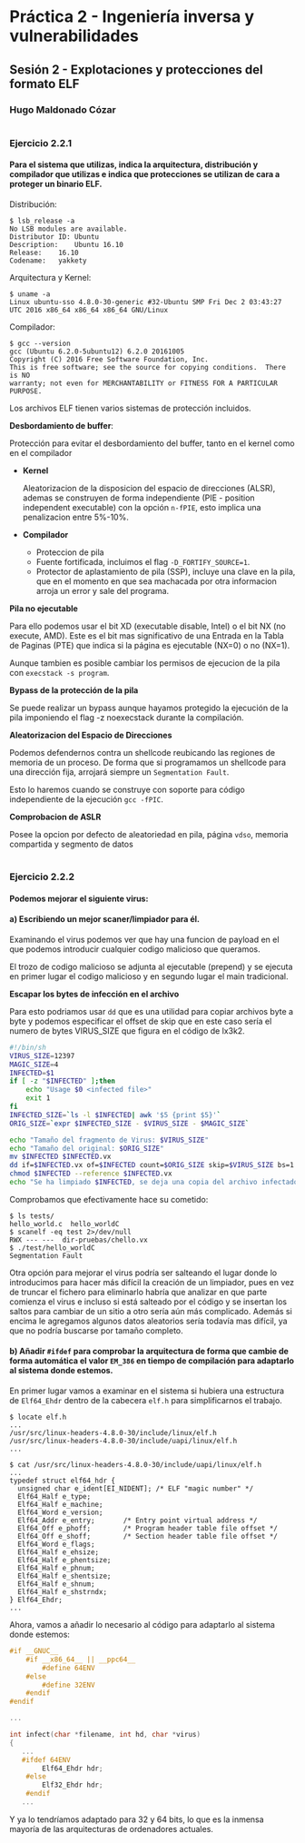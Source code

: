 # Práctica 2 - Ingeniería inversa y vulnerabilidades


## Sesión 2 - Explotaciones y protecciones del formato ELF

### **Hugo Maldonado Cózar**
# <a></a>

### **Ejercicio 2.2.1**
#### Para el sistema que utilizas, indica la arquitectura, distribución y compilador que utilizas e indica que protecciones se utilizan de cara a proteger un binario ELF.

Distribución:

```
$ lsb_release -a
No LSB modules are available.
Distributor ID:	Ubuntu
Description:	Ubuntu 16.10
Release:	16.10
Codename:	yakkety
```

Arquitectura y Kernel:

```
$ uname -a
Linux ubuntu-sso 4.8.0-30-generic #32-Ubuntu SMP Fri Dec 2 03:43:27 UTC 2016 x86_64 x86_64 x86_64 GNU/Linux
```

Compilador:

```
$ gcc --version
gcc (Ubuntu 6.2.0-5ubuntu12) 6.2.0 20161005
Copyright (C) 2016 Free Software Foundation, Inc.
This is free software; see the source for copying conditions.  There is NO
warranty; not even for MERCHANTABILITY or FITNESS FOR A PARTICULAR PURPOSE.
```

Los archivos ELF tienen varios sistemas de protección incluidos.

**Desbordamiento de buffer**:

Protección para evitar el desbordamiento del buffer, tanto en el kernel como en el compilador

- **Kernel**
	
	Aleatorizacion de la disposicion del espacio de direcciones (ALSR), ademas se construyen de forma independiente (PIE - position independent executable) con la opción `n-fPIE`, esto implica una penalizacion entre 5%-10%.

- **Compilador**

	- Proteccion de pila
	- Fuente fortificada, incluimos el flag `-D_FORTIFY_SOURCE=1`.
	- Protector de aplastamiento de pila (SSP), incluye una clave en la pila, que en el momento en que sea machacada por otra informacion arroja un error y sale del programa.

**Pila no ejecutable**

Para ello podemos usar el bit XD (executable disable, Intel) o el bit NX (no execute, AMD). Este es el bit mas significativo de una Entrada en la Tabla de Paginas (PTE) que indica si la página es ejecutable (NX=0) o no (NX=1).

Aunque tambien es posible cambiar los permisos de ejecucion de la pila con `execstack -s program`.

**Bypass de la protección de la pila**

Se puede realizar un bypass aunque hayamos protegido la ejecución de la pila imponiendo el flag -z noexecstack durante la compilación.

**Aleatorizacion del Espacio de Direcciones**

Podemos defendernos contra un shellcode reubicando las regiones de memoria de un proceso. De forma que si programamos un shellcode para una dirección fija, arrojará siempre un `Segmentation Fault`.

Esto lo haremos cuando se construye con soporte para código independiente de la ejecución `gcc -fPIC`.

**Comprobacion de ASLR**

Posee la opcion por defecto de aleatoriedad en pila, página `vdso`, memoria compartida y segmento de datos

# <a></a>
### **Ejercicio 2.2.2**
#### Podemos mejorar el siguiente virus:
#### a) Escribiendo un mejor scaner/limpiador para él.

Examinando el virus podemos ver que hay una funcion de payload en el que podemos introducir cualquier codigo malicioso que queramos.

El trozo de codigo malicioso se adjunta al ejecutable (prepend) y se ejecuta en primer lugar el codigo malicioso y en segundo lugar el main tradicional.

**Escapar los bytes de infección en el archivo**
	
Para esto podriamos usar `dd` que es una utilidad para copiar archivos byte a byte y podemos especificar el offset de skip que en este caso sería el numero de bytes VIRUS_SIZE que figura en el código de lx3k2.

```bash
#!/bin/sh
VIRUS_SIZE=12397
MAGIC_SIZE=4
INFECTED=$1
if [ -z "$INFECTED" ];then
	echo "Usage $0 <infected file>"
	exit 1
fi
INFECTED_SIZE=`ls -l $INFECTED| awk '$5 {print $5}'`
ORIG_SIZE=`expr $INFECTED_SIZE - $VIRUS_SIZE - $MAGIC_SIZE`

echo "Tamaño del fragmento de Virus: $VIRUS_SIZE"
echo "Tamaño del original: $ORIG_SIZE"
mv $INFECTED $INFECTED.vx
dd if=$INFECTED.vx of=$INFECTED count=$ORIG_SIZE skip=$VIRUS_SIZE bs=1
chmod $INFECTED --reference $INFECTED.vx
echo "Se ha limpiado $INFECTED, se deja una copia del archivo infectado en $INFECTED.vx"
```

Comprobamos que efectivamente hace su cometido:

```
$ ls tests/
hello_world.c  hello_worldC
$ scanelf -eq test 2>/dev/null
RWX --- ---  dir-pruebas/chello.vx
$ ./test/hello_worldC
Segmentation Fault
```

Otra opción para mejorar el virus podría ser salteando el lugar donde lo introducimos para hacer más difícil la creación de un limpiador, pues en vez de truncar el fichero para eliminarlo habría que analizar en que parte comienza el virus e incluso si está salteado por el código y se insertan los saltos para cambiar de un sitio a otro sería aún más complicado. Además si encima le agregamos algunos datos aleatorios sería todavía mas difícil, ya que no podría buscarse por tamaño completo.

#### b) Añadir `#ifdef` para comprobar la arquitectura de forma que cambie de forma automática el valor `EM_386` en tiempo de compilación para adaptarlo al sistema donde estemos.

En primer lugar vamos a examinar en el sistema si hubiera una estructura de `Elf64_Ehdr` dentro de la cabecera `elf.h` para simplificarnos el trabajo.

```
$ locate elf.h
...
/usr/src/linux-headers-4.8.0-30/include/linux/elf.h
/usr/src/linux-headers-4.8.0-30/include/uapi/linux/elf.h
...

$ cat /usr/src/linux-headers-4.8.0-30/include/uapi/linux/elf.h
...
typedef struct elf64_hdr {
  unsigned char	e_ident[EI_NIDENT];	/* ELF "magic number" */
  Elf64_Half e_type;
  Elf64_Half e_machine;
  Elf64_Word e_version;
  Elf64_Addr e_entry;		/* Entry point virtual address */
  Elf64_Off e_phoff;		/* Program header table file offset */
  Elf64_Off e_shoff;		/* Section header table file offset */
  Elf64_Word e_flags;
  Elf64_Half e_ehsize;
  Elf64_Half e_phentsize;
  Elf64_Half e_phnum;
  Elf64_Half e_shentsize;
  Elf64_Half e_shnum;
  Elf64_Half e_shstrndx;
} Elf64_Ehdr;
...
```

Ahora, vamos a añadir lo necesario al código para adaptarlo al sistema donde estemos:

```C
#if __GNUC__
	#if __x86_64__ || __ppc64__
		#define 64ENV
	#else
		#define 32ENV
	#endif
#endif

...

int infect(char *filename, int hd, char *virus)
{
   ...
   #ifdef 64ENV
        Elf64_Ehdr hdr;
    #else
        Elf32_Ehdr hdr;
    #endif
   ...
```

Y ya lo tendríamos adaptado para 32 y 64 bits, lo que es la inmensa mayoría de las arquitecturas de ordenadores actuales.
